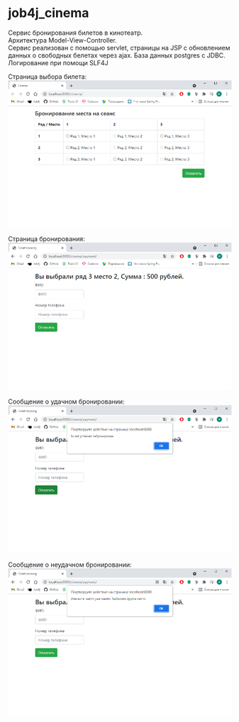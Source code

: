 # job4j_cinema
Сервис бронирования билетов в кинотеатр.  
Архитектура Model-View-Controller.  
Сервис реализован с помощью servlet, страницы на JSP с обновлением данных о свободных белетах через ajax.
База данных postgres с JDBC.
Логирование при помощи SLF4J


Страница выбора билета:
![ScreenShot](images/Cinema_page.png)

Страница бронирования:
![ScreenShot](images/Ticket_booking_page.png)

Сообщение о удачном бронировании:
![ScreenShot](images/Ticket_booked.png)

Сообщение о неудачном бронировании:
![ScreenShot](images/Space_occupied.png)
